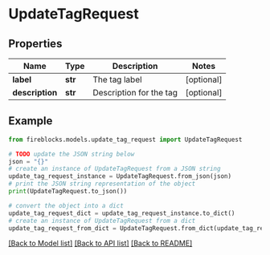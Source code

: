 # UpdateTagRequest


## Properties

Name | Type | Description | Notes
------------ | ------------- | ------------- | -------------
**label** | **str** | The tag label | [optional] 
**description** | **str** | Description for the tag | [optional] 

## Example

```python
from fireblocks.models.update_tag_request import UpdateTagRequest

# TODO update the JSON string below
json = "{}"
# create an instance of UpdateTagRequest from a JSON string
update_tag_request_instance = UpdateTagRequest.from_json(json)
# print the JSON string representation of the object
print(UpdateTagRequest.to_json())

# convert the object into a dict
update_tag_request_dict = update_tag_request_instance.to_dict()
# create an instance of UpdateTagRequest from a dict
update_tag_request_from_dict = UpdateTagRequest.from_dict(update_tag_request_dict)
```
[[Back to Model list]](../README.md#documentation-for-models) [[Back to API list]](../README.md#documentation-for-api-endpoints) [[Back to README]](../README.md)


